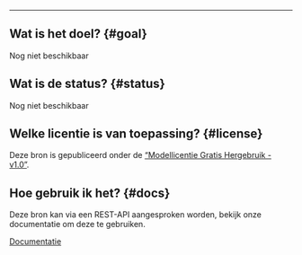 ____
## Wat is het doel? {#goal}
Nog niet beschikbaar

## Wat is de status? {#status}
Nog niet beschikbaar

## Welke licentie is van toepassing? {#license}
Deze bron is gepubliceerd onder de [“Modellicentie Gratis Hergebruik - v1.0”][1].

## Hoe gebruik ik het? {#docs}
Deze bron kan via een REST-API aangesproken worden, bekijk onze documentatie om deze te gebruiken.

[<span class="vl-icon vl-vi vl-vi-arrow-right-fat vl-link__icon vl-link__icon--before"/>Documentatie][2]

[1]:https://overheid.vlaanderen.be/sites/default/files/documenten/ict-egov/licenties/hergebruik/modellicentie_gratis_hergebruik_v1_0.html
[2]:/docs/Percelen